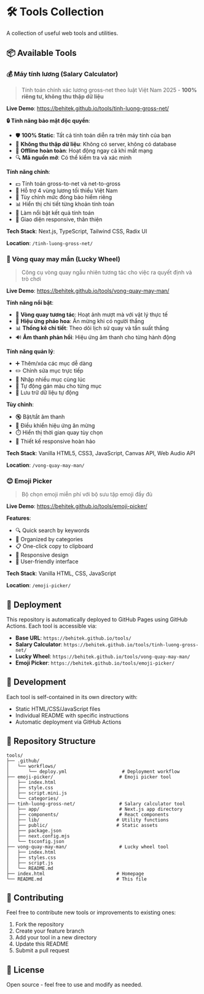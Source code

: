 # 🛠️ Tools Collection

A collection of useful web tools and utilities.

## 📦 Available Tools

### 💰 Máy tính lương (Salary Calculator)
> Tính toán chính xác lương gross-net theo luật Việt Nam 2025 - **100% riêng tư, không thu thập dữ liệu**

**Live Demo**: https://behitek.github.io/tools/tinh-luong-gross-net/

**🔒 Tính năng bảo mật độc quyền**:
- 🛡️ **100% Static**: Tất cả tính toán diễn ra trên máy tính của bạn
- 🚫 **Không thu thập dữ liệu**: Không có server, không có database
- 📱 **Offline hoàn toàn**: Hoạt động ngay cả khi mất mạng
- 🔍 **Mã nguồn mở**: Có thể kiểm tra và xác minh

**Tính năng chính**:
- 💵 Tính toán gross-to-net và net-to-gross
- 🏢 Hỗ trợ 4 vùng lương tối thiểu Việt Nam
- 🔧 Tùy chỉnh mức đóng bảo hiểm riêng
- 📊 Hiển thị chi tiết từng khoản tính toán
- 🎯 Làm nổi bật kết quả tính toán
- 📱 Giao diện responsive, thân thiện

**Tech Stack**: Next.js, TypeScript, Tailwind CSS, Radix UI

**Location**: `/tinh-luong-gross-net/`

### 🎯 Vòng quay may mắn (Lucky Wheel)
> Công cụ vòng quay ngẫu nhiên tương tác cho việc ra quyết định và trò chơi

**Live Demo**: https://behitek.github.io/tools/vong-quay-may-man/

**Tính năng nổi bật**:
- 🎪 **Vòng quay tương tác**: Hoạt ảnh mượt mà với vật lý thực tế
- 🎉 **Hiệu ứng pháo hoa**: Ăn mừng khi có người thắng
- 📊 **Thống kê chi tiết**: Theo dõi lịch sử quay và tần suất thắng
- 🔊 **Âm thanh phản hồi**: Hiệu ứng âm thanh cho từng hành động

**Tính năng quản lý**:
- ➕ Thêm/xóa các mục dễ dàng
- ✏️ Chỉnh sửa mục trực tiếp
- 📝 Nhập nhiều mục cùng lúc
- 🎨 Tự động gán màu cho từng mục
- 💾 Lưu trữ dữ liệu tự động

**Tùy chỉnh**:
- 🔇 Bật/tắt âm thanh
- 🎊 Điều khiển hiệu ứng ăn mừng
- ⏱️ Hiển thị thời gian quay tùy chọn
- 📱 Thiết kế responsive hoàn hảo

**Tech Stack**: Vanilla HTML5, CSS3, JavaScript, Canvas API, Web Audio API

**Location**: `/vong-quay-may-man/`

### 😊 Emoji Picker
> Bộ chọn emoji miễn phí với bộ sưu tập emoji đầy đủ

**Live Demo**: https://behitek.github.io/tools/emoji-picker/

**Features**:
- 🔍 Quick search by keywords
- 📂 Organized by categories
- 📋 One-click copy to clipboard
- 📱 Responsive design
- 🎨 User-friendly interface

**Tech Stack**: Vanilla HTML, CSS, JavaScript

**Location**: `/emoji-picker/`

## 🚀 Deployment

This repository is automatically deployed to GitHub Pages using GitHub Actions. Each tool is accessible via:

- **Base URL**: `https://behitek.github.io/tools/`
- **Salary Calculator**: `https://behitek.github.io/tools/tinh-luong-gross-net/`
- **Lucky Wheel**: `https://behitek.github.io/tools/vong-quay-may-man/`
- **Emoji Picker**: `https://behitek.github.io/tools/emoji-picker/`

## 🔧 Development

Each tool is self-contained in its own directory with:
- Static HTML/CSS/JavaScript files
- Individual README with specific instructions
- Automatic deployment via GitHub Actions

## 📁 Repository Structure

```
tools/
├── .github/
│   └── workflows/
│       └── deploy.yml                    # Deployment workflow
├── emoji-picker/                        # Emoji picker tool
│   ├── index.html
│   ├── style.css
│   ├── script.mini.js
│   └── categories/
├── tinh-luong-gross-net/                # Salary calculator tool
│   ├── app/                             # Next.js app directory
│   ├── components/                      # React components
│   ├── lib/                            # Utility functions
│   ├── public/                         # Static assets
│   ├── package.json
│   ├── next.config.mjs
│   └── tsconfig.json
├── vong-quay-may-man/                   # Lucky wheel tool
│   ├── index.html
│   ├── styles.css
│   ├── script.js
│   └── README.md
├── index.html                          # Homepage
└── README.md                           # This file
```

## 🤝 Contributing

Feel free to contribute new tools or improvements to existing ones:

1. Fork the repository
2. Create your feature branch
3. Add your tool in a new directory
4. Update this README
5. Submit a pull request

## 📄 License

Open source - feel free to use and modify as needed.